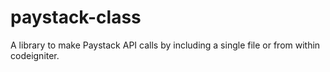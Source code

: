 # paystack-class
A library to make Paystack API calls by including a single file or from within codeigniter.
